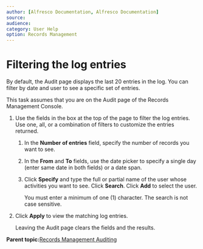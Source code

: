 ```yaml
---
author: [Alfresco Documentation, Alfresco Documentation]
source: 
audience: 
category: User Help
option: Records Management
---
```


# Filtering the log entries

By default, the Audit page displays the last 20 entries in the log. You can filter by date and user to see a specific set of entries.

This task assumes that you are on the Audit page of the Records Management Console.

1.  Use the fields in the box at the top of the page to filter the log entries. Use one, all, or a combination of filters to customize the entries returned.

    1.  In the **Number of entries** field, specify the number of records you want to see.

    2.  In the **From** and **To** fields, use the date picker to specify a single day \(enter same date in both fields\) or a date span.

    3.  Click **Specify** and type the full or partial name of the user whose activities you want to see. Click **Search**. Click **Add** to select the user.

        You must enter a minimum of one \(1\) character. The search is not case sensitive.

2.  Click **Apply** to view the matching log entries.

    Leaving the Audit page clears the fields and the results.


**Parent topic:**[Records Management Auditing](../concepts/rm-audit-intro.md)


